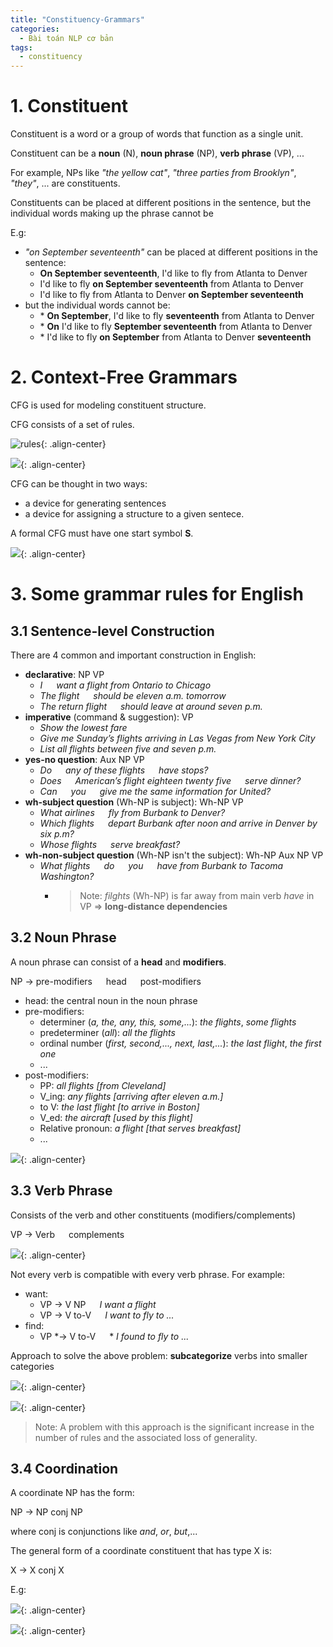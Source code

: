 ```yaml
---
title: "Constituency-Grammars"
categories:
  - Bài toán NLP cơ bản
tags:
  - constituency
---
```


# 1. Constituent

Constituent is a word or a group of words that function as a single unit.

Constituent can be a **noun** (N), **noun phrase** (NP), **verb phrase** (VP), ...

For example, NPs like *"the yellow cat"*, *"three parties from Brooklyn"*, *"they"*, ... are constituents.

Constituents can be placed at different positions in the sentence, but the individual words making up the phrase cannot be

E.g:
- *"on September seventeenth"* can be placed at different positions in the sentence:
	-  **On September seventeenth**, I'd like to fly from Atlanta to Denver
	- I'd like to fly **on September seventeenth** from Atlanta to Denver
	- I'd like to fly from Atlanta to Denver **on September seventeenth**
- but the individual words cannot be:
	- \* **On September**, I'd like to fly **seventeenth** from Atlanta to Denver
	- \* **On** I'd like to fly **September seventeenth** from Atlanta to Denver
	- \* I'd like to fly **on September** from Atlanta to Denver **seventeenth**

# 2. Context-Free Grammars

CFG is used for modeling constituent structure.

CFG consists of a set of rules.

![rules](/assets/images/2_rules.png){: .align-center}

![](/assets/images/2_parsetreeNrules.png){: .align-center}


CFG can be thought in two ways:
- a device for generating sentences
- a device for assigning a structure to a given sentece.

A formal CFG must have one start symbol **S**.

![](/assets/images/2_fig12-4.png){: .align-center}

# 3. Some grammar rules for English

## 3.1 Sentence-level Construction

There are 4 common and important construction in English:
- **declarative**: NP VP
	- *I &emsp; want a flight from Ontario to Chicago*
	- *The flight &emsp; should be eleven a.m. tomorrow*
	- *The return flight &emsp; should leave at around seven p.m.*
- **imperative** (command & suggestion): VP
	- *Show the lowest fare*
	- *Give me Sunday’s flights arriving in Las Vegas from New York City*
	- *List all flights between five and seven p.m.*
- **yes-no question**: Aux NP VP
	- *Do &emsp; any of these flights &emsp; have stops?*
	- *Does &emsp; American’s flight eighteen twenty five &emsp; serve dinner?*
	- *Can &emsp; you &emsp; give me the same information for United?*
- **wh-subject question** (Wh-NP is subject): Wh-NP VP
	- *What airlines &emsp; fly from Burbank to Denver?*
	- *Which flights &emsp; depart Burbank after noon and arrive in Denver by six p.m?*
	- *Whose flights &emsp; serve breakfast?*
- **wh-non-subject question** (Wh-NP isn't the subject): Wh-NP Aux NP VP
	- *What flights &emsp; do &emsp; you &emsp; have from Burbank to Tacoma Washington?*
		- > Note: *filghts* (Wh-NP) is far away from main verb *have* in VP => **long-distance dependencies**

## 3.2 Noun Phrase

A noun phrase can consist of a **head** and **modifiers**.

NP &#8594; pre-modifiers &emsp; head &emsp; post-modifiers

- head: the central noun in the noun phrase
- pre-modifiers: 
	- determiner (*a, the, any, this, some,...*): *the flights*, *some flights*
	- predeterminer (*all*): *all the flights*
	- ordinal number (*first, second,..., next, last,...*): *the last flight*, *the first one* 
	- ...
- post-modifiers:
	- PP: *all flights [from Cleveland]*
	- V_ing: *any flights [arriving after eleven a.m.]*
	- to V: *the last flight [to arrive in Boston]*
	- V_ed: *the aircraft [used by this flight]*
	- Relative pronoun: *a flight [that serves breakfast]*
	- ...
  
![](/assets/images/2_fig12-5.png){: .align-center}

## 3.3 Verb Phrase

Consists of the verb and other constituents (modifiers/complements)

VP &#8594; Verb &emsp; complements

![](/assets/images/2_4lines.png){: .align-center}

Not every verb is compatible with every verb phrase. For example:
- want:
	- VP &#8594; V NP &emsp; *I want a flight*
	- VP &#8594; V to-V &emsp; *I want to fly to ...*
- find:
	- VP *&#8594; V to-V &emsp; \* *I found to fly to ...*

Approach to solve the above problem: **subcategorize** verbs into smaller categories

![](/assets/images/2_6lines-1.png){: .align-center}

![](/assets/images/2_6lines-2.png){: .align-center}

> Note: A problem with this approach is the significant increase in the number of rules
and the associated loss of generality.

## 3.4 Coordination

A coordinate NP has the form:

NP &#8594; NP conj NP

where conj is conjunctions like *and*, *or*, *but*,... 

The general form of a coordinate constituent that has type X is:

X &#8594; X conj X

E.g:

![](/assets/images/2_coor-1.png){: .align-center}

![](/assets/images/2_coor-2.png){: .align-center}





	
